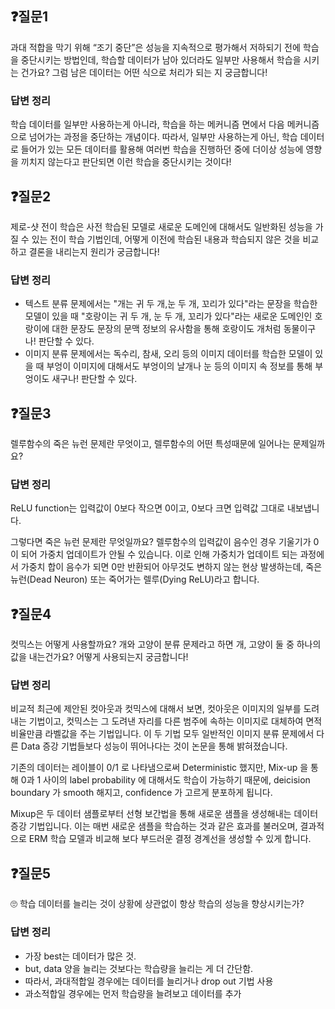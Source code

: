 ## ❓질문1

과대 적합을 막기 위해 “조기 중단”은 성능을 지속적으로 평가해서 저하되기 전에 학습을 중단시키는 방법인데, 학습할 데이터가 남아 있더라도 일부만 사용해서 학습을 시키는 건가요? 그럼 남은 데이터는 어떤 식으로 처리가 되는 지 궁금합니다!

### 답변 정리

학습 데이터를 일부만 사용하는게 아니라, 학습을 하는 메커니즘 면에서 다음 메커니즘으로 넘어가는 과정을 중단하는 개념이다. 따라서, 일부만 사용하는게 아닌, 학습 데이터로 들어가 있는 모든 데이터를 활용해 여러번 학습을 진행하던 중에 더이상 성능에 영향을 끼치지 않는다고 판단되면 이런 학습을 중단시키는 것이다!

## ❓질문2

제로-샷 전이 학습은 사전 학습된 모델로 새로운 도메인에 대해서도 일반화된 성능을 가질 수 있는 전이 학습 기법인데, 어떻게 이전에 학습된 내용과 학습되지 않은 것을 비교하고 결론을 내리는지 원리가 궁금합니다!

### 답변 정리

- 텍스트 분류 문제에서는 "개는 귀 두 개,눈 두 개, 꼬리가 있다"라는 문장을 학습한 모델이 있을 때 "호랑이는 귀 두 개, 눈 두 개, 꼬리가 있다"라는 새로운 도메인인 호랑이에 대한 문장도 문장의 문맥 정보의 유사함을 통해 호랑이도 개처럼 동물이구나! 판단할 수 있다.
- 이미지 분류 문제에서는 독수리, 참새, 오리 등의 이미지 데이터를 학습한 모델이 있을 때 부엉이 이미지에 대해서도 부엉이의 날개나 눈 등의 이미지 속 정보를 통해 부엉이도 새구나! 판단할 수 있다.

## ❓질문3

렐루함수의 죽은 뉴런 문제란 무엇이고, 렐루함수의 어떤 특성때문에 일어나는 문제일까요?

### 답변 정리

ReLU function는 입력값이 0보다 작으면 0이고, 0보다 크면 입력값 그대로 내보냅니다.

그렇다면 죽은 뉴런 문제란 무엇일까요?
렐루함수의 입력값이 음수인 경우 기울기가 0이 되어 가중치 업데이트가 안될 수 있습니다. 이로 인해 가중치가 업데이트 되는 과정에서 가중치 합이 음수가 되면 0만 반환되어 아무것도 변하지 않는 현상 발생하는데, 죽은 뉴런(Dead Neuron) 또는 죽어가는 렐루(Dying ReLU)라고 합니다.

## ❓질문4

컷믹스는 어떻게 사용할까요? 개와 고양이 분류 문제라고 하면 개, 고양이 둘 중 하나의 값을 내는건가요? 어떻게 사용되는지 궁금합니다!

### 답변 정리

비교적 최근에 제안된 컷아웃과 컷믹스에 대해서 보면, 컷아웃은 이미지의 일부를 도려내는 기법이고, 컷믹스는 그 도려낸 자리를 다른 범주에 속하는 이미지로 대체하여 면적 비율만큼 라벨값을 주는 기법입니다. 이 두 기법 모두 일반적인 이미지 분류 문제에서 다른 Data 증강 기법들보다 성능이 뛰어나다는 것이 논문을 통해 밝혀졌습니다.

기존의 데이터는 레이블이 0/1 로 나타냄으로써 Deterministic 했지만, Mix-up 을 통해 0과 1 사이의 label probability 에 대해서도 학습이 가능하기 때문에, deicision boundary 가 smooth 해지고, confidence 가 고르게 분포하게 됩니다.

Mixup은 두 데이터 샘플로부터 선형 보간법을 통해 새로운 샘플을 생성해내는 데이터 증강 기법입니다. 이는 매번 새로운 샘플을 학습하는 것과 같은 효과를 불러오며, 결과적으로 ERM 학습 모델과 비교해 보다 부드러운 결정 경계선을 생성할 수 있게 합니다.

## ❓질문5

🙄 학습 데이터를 늘리는 것이 상황에 상관없이 항상 학습의 성능을 향상시키는가?

### 답변 정리

- 가장 best는 데이터가 많은 것.
- but, data 양을 늘리는 것보다는 학습량을 늘리는 게 더 간단함.
- 따라서, 과대적합일 경우에는 데이터를 늘리거나 drop out 기법 사용
- 과소적합일 경우에는 먼저 학습량을 늘려보고 데이터를 추가
